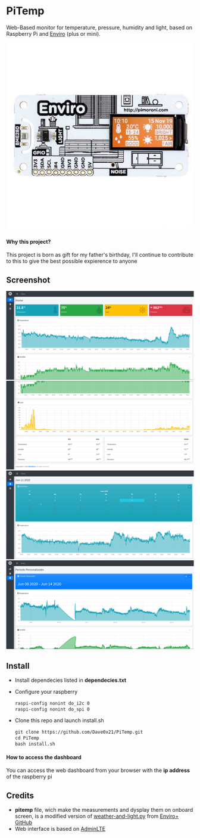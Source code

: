 # PiTemp
Web-Based monitor for temperature, pressure, humidity and light, based on Raspberry Pi and [Enviro](https://learn.pimoroni.com/tutorial/sandyj/getting-started-with-enviro-plus) (plus or mini).

![Enviro Mini](https://raw.githubusercontent.com/Dave0x21/PiTemp/master/Enviro-mini-pHAT.jpg)

#### Why this project?
This project is born as gift for my father's birthday, I'll continue to contribute to this to give the best possible expierence to anyone 

## Screenshot
![Home1](https://raw.githubusercontent.com/Dave0x21/PiTemp/master/screenshot/screenshot1.png)
![Home2](https://raw.githubusercontent.com/Dave0x21/PiTemp/master/screenshot/screenshot2.png)
![DayView](https://raw.githubusercontent.com/Dave0x21/PiTemp/master/screenshot/screenshot3.png)
![CustomView](https://raw.githubusercontent.com/Dave0x21/PiTemp/master/screenshot/screenshot4.png)

## Install
* Install dependecies listed in **dependecies.txt**
* Configure your raspberry

  ```
  raspi-config nonint do_i2c 0
  raspi-config nonint do_spi 0
  ```
  
* Clone this repo and launch install.sh

  ```
  git clone https://github.com/Dave0x21/PiTemp.git
  cd PiTemp
  bash install.sh
  ```
#### How to access the dashboard
You can access the web dashboard from your browser with the **ip address** of the raspberry pi

## Credits
* **pitemp** file, wich make the measurements and dysplay them on onboard screen, is a modified version of [weather-and-light.py](https://github.com/pimoroni/enviroplus-python/blob/master/examples/weather-and-light.py) from [Enviro+ GitHub](https://github.com/pimoroni/enviroplus-python)
* Web interface is based on [AdminLTE](https://adminlte.io/)
